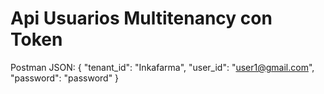 # Api Usuarios Multitenancy con Token

Postman JSON:
{
  "tenant_id": "Inkafarma",
  "user_id": "user1@gmail.com",
  "password": "password"
}
